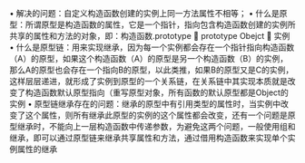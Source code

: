 •	解决的问题：自定义构造函数创建的实例上同一方法属性不相等；
•	什么是原型：所谓原型是构造函数的属性，它是一个指针，指向包含构造函数创建的实例所共享的属性和方法的对象，即：构造函数.prototype  prototype Obejct  实例
•	什么是原型链：用来实现继承，因为每一个实例都会存在一个指针指向构造函数（A）的原型，如果这个构造函数（A）的原型是另一个构造函数（B）的实例，那么A的原型也会存在一个指向B的原型，以此类推，如果B的原型又是C的实例，这样层层递进，就形成了实例到原型的一个关系链，在关系链中其实现本质就是改变了构造函数默认原型指向（重写原型对象，所有函数的默认原型都是Object的实例
•	原型链继承存在的问题：继承的原型中有引用类型的属性时，当实例中改变了这个属性，则所有继承此原型的实例的这个属性都会改变，还有一个问题是原型继承时，不能向上一层构造函数中传递参数，为避免这两个问题，一般使用组和继承，即可以通过原型链来继承共享属性和方法，通过借用构造函数来实现单个实例属性的继承
